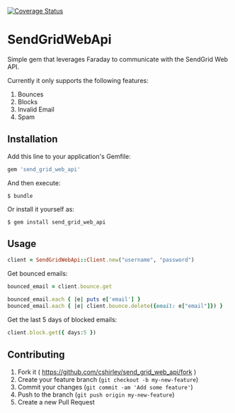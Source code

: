 [![Coverage Status](https://coveralls.io/repos/cshirley/send_grid_web_api/badge.svg)](https://coveralls.io/r/cshirley/send_grid_web_api)

# SendGridWebApi

Simple gem that leverages Faraday to communicate with the SendGrid Web API.

Currently it only supports the following features:

  1. Bounces
  2. Blocks
  3. Invalid Email
  4. Spam

## Installation

Add this line to your application's Gemfile:

```ruby
gem 'send_grid_web_api'
```

And then execute:

    $ bundle

Or install it yourself as:

    $ gem install send_grid_web_api

## Usage

   ```ruby
   client = SendGridWebApi::Client.new("username", "password")
   ```
   Get bounced emails:
   ```ruby
   bounced_email = client.bounce.get

   bounced_email.each { |e| puts e['email'] }
   bounced_email.each { |e| client.bounce.delete({email: e["email"]}) }
   ```

   Get the last 5 days of blocked emails:

   ```ruby
   client.block.get({ days:5 })
   ```

## Contributing

1. Fork it ( https://github.com/cshirley/send_grid_web_api/fork )
2. Create your feature branch (`git checkout -b my-new-feature`)
3. Commit your changes (`git commit -am 'Add some feature'`)
4. Push to the branch (`git push origin my-new-feature`)
5. Create a new Pull Request
